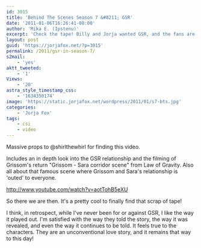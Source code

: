 ```yaml
---
id: 3015
title: 'Behind The Scenes Season 7 &#8211; GSR'
date: '2011-01-06T16:26:41-08:00'
author: 'Mika E. (Ipstenu)'
excerpt: 'Check the tape! Billy and Jorja wanted GSR, and the fans are about 60/40 on it.  Yeah, I can see that.'
layout: post
guid: 'https://jorjafox.net/?p=3015'
permalink: /2011/gsr-in-season-7/
s2mail:
    - 'yes'
aktt_tweeted:
    - '1'
Views:
    - '20'
astra_style_timestamp_css:
    - '1634350174'
image: 'https://static.jorjafox.net/wordpress/2011/01/s7-bts.jpg'
categories:
    - 'Jorja Fox'
tags:
    - csi
    - video
---
```


Massive props to @shirlthewhirl for finding this video.

Includes an in depth look into the GSR relationship and the filming of Grissom's return "Grissom - Sara corridor scene" from Law of Gravity.   Also all about that famous scene where Grissom and Sara's relationship is 'outed' to everyone.

http://www.youtube.com/watch?v=aotTohB5eXU

So there we are then.  It's a pretty cool to finally find that scrap of tape!

I think, in retrospect, while I've never been for or against GSR, I like the way it played out.  I'm satisfied with the way they told the story, the way it was revealed, and even the way it continues to be told.  It feels true to the characters. They are an unconventional love story, and it remains that way to this day!